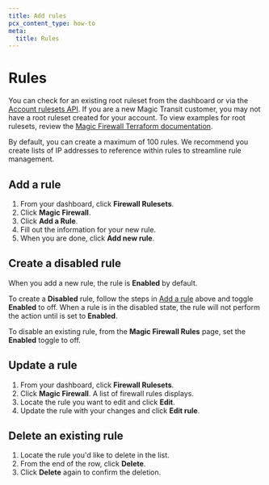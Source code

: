 ```yaml
---
title: Add rules
pcx_content_type: how-to
meta:
  title: Rules
---
```


# Rules

You can check for an existing root ruleset from the dashboard or via the [Account rulesets API](https://api.cloudflare.com/#account-rulesets-properties). If you are a new Magic Transit customer, you may not have a root ruleset created for your account. To view examples for root rulesets, review the [Magic Firewall Terraform documentation](https://registry.terraform.io/providers/cloudflare/cloudflare/latest/docs/resources/magic_firewall_ruleset).

By default, you can create a maximum of 100 rules. We recommend you create lists of IP addresses to reference within rules to streamline rule management.

## Add a rule

1.  From your dashboard, click **Firewall Rulesets**.
2.  Click **Magic Firewall**.
3.  Click **Add a Rule**.
4.  Fill out the information for your new rule.
5.  When you are done, click **Add new rule**.

## Create a disabled rule

When you add a new rule, the rule is **Enabled** by default.

To create a **Disabled** rule, follow the steps in [Add a rule](#add-a-rule) above and toggle **Enabled** to off. When a rule is in the disabled state, the rule will not perform the action until is set to **Enabled**.

To disable an existing rule, from the **Magic Firewall Rules** page, set the **Enabled** toggle to off.

## Update a rule

1.  From your dashboard, click **Firewall Rulesets**.
2.  Click **Magic Firewall**. A list of firewall rules displays.
3.  Locate the rule you want to edit and click **Edit**.
4.  Update the rule with your changes and click **Edit rule**.

## Delete an existing rule

1.  Locate the rule you'd like to delete in the list.
2.  From the end of the row, click **Delete**.
3.  Click **Delete** again to confirm the deletion.

